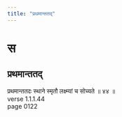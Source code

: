```yaml
---
title: "प्रथमान्ततद्"
---
```


# स
## प्रथमान्ततद्
प्रथमान्ततदः स्थाने स्मृतौ लक्ष्म्यां च सोच्यते ॥ ४४ ॥<BR>verse 1.1.1.44<BR>page 0122

